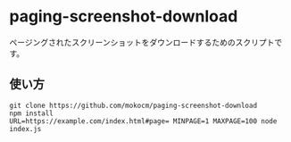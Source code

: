 # paging-screenshot-download

ページングされたスクリーンショットをダウンロードするためのスクリプトです。

## 使い方

```
git clone https://github.com/mokocm/paging-screenshot-download
npm install
URL=https://example.com/index.html#page= MINPAGE=1 MAXPAGE=100 node index.js
```
